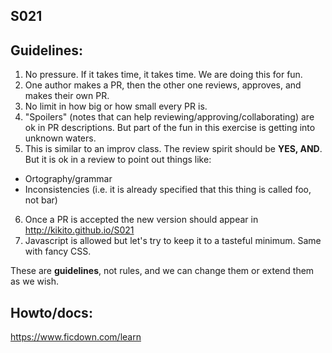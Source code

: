 ## S021

## Guidelines:

1. No pressure. If it takes time, it takes time. We are doing this for fun.
2. One author makes a PR, then the other one reviews, approves, and makes their own PR.
3. No limit in how big or how small every PR is.
4. "Spoilers" (notes that can help reviewing/approving/collaborating) are ok in PR descriptions. But part of the fun in this exercise is getting into unknown waters.
5. This is similar to an improv class. The review spirit should be **YES, AND**. But it is ok in a review to point out things like:
  * Ortography/grammar
  * Inconsistencies (i.e. it is already specified that this thing is called foo, not bar)
6. Once a PR is accepted the new version should appear in http://kikito.github.io/S021
7. Javascript is allowed but let's try to keep it to a tasteful minimum. Same with fancy CSS.

These are **guidelines**, not rules, and we can change them or extend them as we wish.

## Howto/docs:

https://www.ficdown.com/learn





